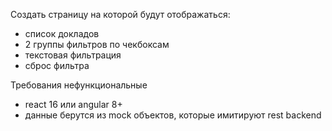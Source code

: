 Создать страницу на которой будут отображаться:
- список докладов
- 2 группы фильтров по чекбоксам
- текстовая фильтрация
- сброс фильтра

Требования нефункциональные
- react 16 или angular 8+
- данные берутся из mock объектов, которые имитируют
rest backend 
